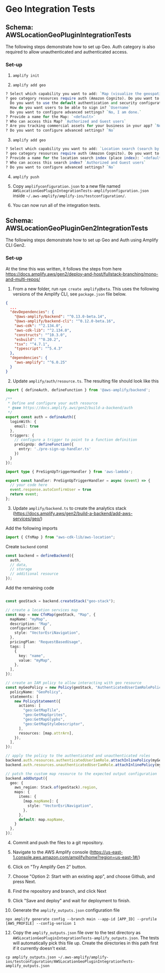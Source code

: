 # Geo Integration Tests

## Schema: AWSLocationGeoPluginIntegrationTests

The following steps demonstrate how to set up Geo. Auth category is also required to allow unauthenticated and authenticated access.

### Set-up

1. `amplify init`

2. `amplify add geo`

```perl
? Select which capability you want to add: `Map (visualize the geospatial data)` 
? geo category resources require auth (Amazon Cognito). Do you want to add auth now? `Yes`
  Do you want to use the default authentication and security configuration? `Default configuration`
  How do you want users to be able to sign in? `Username`
  Do you want to configure advanced settings? `No, I am done.`
? Provide a name for the Map: `<default>`
? Who can access this Map? `Authorized and Guest users`
? Are you tracking commercial assets for your business in your app? `No, I do not track devices or I only need to track consumers' personal devices`
? Do you want to configure advanced settings? `No`
```

3. `amplify add geo`

```perl
? Select which capability you want to add: `Location search (search by places, addresses, coordinates)`
? geo category resources require auth (Amazon Cognito). Do you want to add auth now? `Yes`
? Provide a name for the location search index (place index): `<default>`
? Who can access this search index? `Authorized and Guest users`
? Do you want to configure advanced settings? `No`
```

4. `amplify push`

5. Copy `amplifyconfiguration.json` to a new file named `AWSLocationGeoPluginIntegrationTests-amplifyconfiguration.json` inside `~/.aws-amplify/amplify-ios/testconfiguration/`.

6. You can now run all of the integration tests. 

## Schema: AWSLocationGeoPluginGen2IntegrationTests

The following steps demonstrate how to set up Geo and Auth using Amplify CLI Gen2.

### Set-up

At the time this was written, it follows the steps from here https://docs.amplify.aws/gen2/deploy-and-host/fullstack-branching/mono-and-multi-repos/

1. From a new folder, run `npm create amplify@beta`. This uses the following versions of the Amplify CLI, see `package.json` file below.

```json
{
  ...
  "devDependencies": {
    "@aws-amplify/backend": "^0.13.0-beta.14",
    "@aws-amplify/backend-cli": "^0.12.0-beta.16",
    "aws-cdk": "^2.134.0",
    "aws-cdk-lib": "^2.134.0",
    "constructs": "^10.3.0",
    "esbuild": "^0.20.2",
    "tsx": "^4.7.1",
    "typescript": "^5.4.3"
  },
  "dependencies": {
    "aws-amplify": "^6.0.25"
  }
}

```
2. Update `amplify/auth/resource.ts`. The resulting file should look like this

```ts
import { defineAuth, defineFunction } from '@aws-amplify/backend';

/**
 * Define and configure your auth resource
 * @see https://docs.amplify.aws/gen2/build-a-backend/auth
 */
export const auth = defineAuth({
  loginWith: {
    email: true
  },
  triggers: {
    // configure a trigger to point to a function definition
    preSignUp: defineFunction({
      entry: './pre-sign-up-handler.ts'
    })
  }
});

```

```ts
import type { PreSignUpTriggerHandler } from 'aws-lambda';

export const handler: PreSignUpTriggerHandler = async (event) => {
  // your code here
  event.response.autoConfirmUser = true
  return event;
};
```

3. Update `amplify/backend.ts` to create the analytics stack (https://docs.amplify.aws/gen2/build-a-backend/add-aws-services/geo/)

Add the following imports

```ts
import { CfnMap } from "aws-cdk-lib/aws-location";
```

Create `backend` const

```ts
const backend = defineBackend({
  auth,
  // data,
  // storage
  // additional resource
});
```


Add the remaining code

```ts

const geoStack = backend.createStack("geo-stack");

// create a location services map
const map = new CfnMap(geoStack, "Map", {
  mapName: "myMap",
  description: "Map",
  configuration: {
    style: "VectorEsriNavigation",
  },
  pricingPlan: "RequestBasedUsage",
  tags: [
    {
      key: "name",
      value: "myMap",
    },
  ],
});

// create an IAM policy to allow interacting with geo resource
const myGeoPolicy = new Policy(geoStack, "AuthenticatedUserIamRolePolicy", {
  policyName: "GeoPolicy",
  statements: [
    new PolicyStatement({
      actions: [
        "geo:GetMapTile",
        "geo:GetMapSprites",
        "geo:GetMapGlyphs",
        "geo:GetMapStyleDescriptor",
      ],
      resources: [map.attrArn],
    }),
  ],
});

// apply the policy to the authenticated and unauthenticated roles
backend.auth.resources.authenticatedUserIamRole.attachInlinePolicy(myGeoPolicy);
backend.auth.resources.unauthenticatedUserIamRole.attachInlinePolicy(myGeoPolicy);

// patch the custom map resource to the expected output configuration
backend.addOutput({
  geo: {
    aws_region: Stack.of(geoStack).region,
    maps: {
      items: {
        [map.mapName]: {
          style: "VectorEsriNavigation",
        },
      },
      default: map.mapName,
    }
  },
});
```

4. Commit and push the files to a git repository.

5. Navigate to the AWS Amplify console (https://us-east-1.console.aws.amazon.com/amplify/home?region=us-east-1#/)

6. Click on "Try Amplify Gen 2" button.

7. Choose "Option 2: Start with an existing app", and choose Github, and press Next.

8. Find the repository and branch, and click Next

9. Click "Save and deploy" and wait for deployment to finish.  

10. Generate the `amplify_outputs.json` configuration file

```
npx amplify generate config --branch main --app-id [APP_ID] --profile [AWS_PROFILE] --config-version 1
```

12. Copy the `amplify_outputs.json` file over to the test directory as `AWSLocationGeoPluginIntegrationTests-amplify_outputs.json`. The tests will automatically pick this file up. Create the directories in this path first if it currently doesn't exist.

```
cp amplify_outputs.json ~/.aws-amplify/amplify-ios/testconfiguration/AWSLocationGeoPluginIntegrationTests-amplify_outputs.json
```
